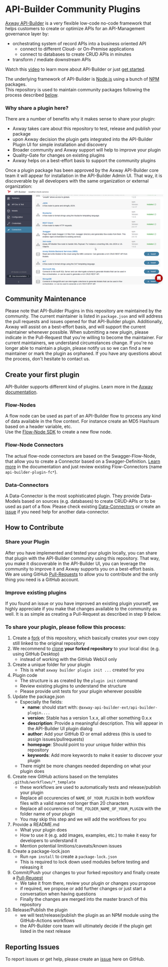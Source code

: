 # API-Builder Community Plugins

[Axway API-Builder][3] is a very flexible low-code no-code framework that  helps
customers to create or optimize APIs for an API-Management governance layer by:
- orchestrating system of record APIs into a business oriented API
  - connect to different Cloud- or On-Premise applications
  - connect to databases to create CRUD APIs in minutes
- transform / mediate downstream APIs

Watch this [video][5] to learn more about API-Builder or just [get started][6].

The underlying framework of API-Builder is [Node.js][7] using a bunch of
[NPM][8] packages.  
This repository is used to maintain community packages following the process
described [below](#share-a-plugin).  

### Why share a plugin here?

There are a number of benefits why it makes sense to share your plugin:  
- Axway takes care about this repository to test, release and publish your package
- upon Axway decision the plugin gets integrated into the API-Builder Plugin UI for simple installation and discovery
- Broader community and Axway support will help to improve your plugin
- Quality-Gate for changes on existing plugins  
- Axway helps on a best-effort basis to support the community plugins

Once a plugin package has been approved by the Axway API-Builder core team it will appear for installation in the API-Builder Admin UI. That way, it is discoverable by all developers with the same organization or external organization:    
![API-Builder Plugin-Screen][plugins-screen]

## Community Maintenance

Please note that API-Builder Plugins in this repository are maintained by the community. The current maintainer is listed in `package.json` and will address the pull requests and issues opened for that API-Builder plugin. Additionally, Axway will assist on a best-effort basis, and will support the current maintainer whenever possible. When submitting a new plugin, please indicate in the Pull-Request that you're willing to become the maintainer. For current maintainers, we understand circumstances change. If you're no longer able to maintain a plugin, please notify us so we can find a new maintainer or mark the plugin as orphaned. If you have any questions about the process, don't hesitate to contact us.

## Create your first plugin
API-Builder supports different kind of plugins. Learn more in the [Axway documentation][9].  

### Flow-Nodes
A flow node can be used as part of an API-Builder flow to process any kind of
data available in the flow context. For instance create an MD5 Hashsum based on a
header variable, etc.  
Use the [Flow-Node SDK][10] to create a new flow node.

### Flow-Node Connectors
The actual flow-node connectors are based on the Swagger-Flow-Node, that allow you
to create a Connector based on a Swagger-Definition.
[Learn more][11] in the documentation and just review existing Flow-Connectors (name `api-builder-plugin-fc*`).

### Data-Connectors
A Data-Connector is the most sophisticated plugin. They provide Data-Models based on sources (e.g. databases) to create CRUD-APIs or to be used as part of a flow. Please check existing [Data-Connectors][12] or create an [issue][2] if you need help for another data-connector.  

## How to Contribute

### Share your Plugin
After you have implemented and tested your plugin locally, you can share that plugin with the API-Builder community using this repository.
That way, you make it discoverable in the API-Builder UI, you can leverage the community to improve it and Axway supports you on a best-effort basis.  
We are using GitHub [Pull-Requests][13] to allow you to contribute and the only thing you need is a GitHub account. 

### Improve existing plugins
If you found an issue or you have improved an existing plugin yourself, we highly appreciate if you make that changes available to the community as well. It is as simple as creating a Pull-Request as described in step 9 below.

### To share your plugin, please follow this process:
1. Create a [fork][14] of this repository, which basically creates your own copy still linked to the original repository
2. We recommend to [clone][15] __your forked repository__ to your local disc (e.g. using GitHub Desktop)
    - instead of working with the GitHub WebUI only
3. Create a unique folder for your plugin
    - This is what `axway builder plugin init ...` created for you
5. Plugin code 
    - The structure is as created by the `plugin init` command
    - Review existing plugins to understand the structure
    - Please provide unit tests for your plugin wherever possible
6. Update the package.json
    - Especially the fields: 
        - __name__: should start with: `@axway-api-builder-ext/api-builder-plugin....`
        - __version__: Stable has a version 1.x.x, all other something 0.x.x
        - __description__: Provide a meaningful description. This will appear in the API-Builder UI plugin dialog
        - __author__: Add your GitHub ID or email address (this is used to assign issues/pullrequests)
        - __homepage__: Should point to your unique folder within this repository
        - __keywords__: Add more keywords to make it easier to discover your plugin
    - There might be more changes needed depending on what your plugin does
7. Create new GitHub actions based on the templates `.github/workflows/*_template`
    - these workflows are used to automatically tests and release/publish your plugin
    - Replace all occurencies of `NAME_OF_YOUR_PLUGIN` in both workflow files with a valid name not longer than 20 characters
    - Replace all occurencies of `THE_FOLDER_NAME_OF_YOUR_PLUGIN` with the folder name of your plugin
    - You may skip this step and we will add the workflows for you
8. Provide a README.md 
    - What your plugin does
    - How to use it (e.g. add images, examples, etc.) to make it easy for developers to understand it
    - Mention potential limitions/caveats/known issues
9. Create a package-lock.json
    - Run `npm install` to create a `package-lock.json`
    - This is required to lock down used modules before testing and releasing it
10. Commit/Push your changes to your forked repository and finally create a [Pull-Reuqest][13]
    - We take it from there, review your plugin or changes you propose 
    - if required, we propose or add further changes or just start a conversation when having questions
    - Finally the changes are merged into the master branch of this repository 
11. Release/Publish the plugin
    - we will test/release/publish the plugin as an NPM module using the GitHub-Actions workflows
    - the API-Builder core team will ultimately decide if the plugin get listed in the next release


## Reporting Issues

To report issues or get help, please create an [issue][2] here on GitHub.

[0]: https://github.com/Axway-API-Builder-Ext/api-builder-extras
[1]: https://github.com/Axway-API-Builder-Ext/api-builder-extras/compare
[2]: https://github.com/Axway-API-Builder-Ext/api-builder-extras/issues
[3]: https://www.axway.com/en/products/api-management/build-apis
[4]: https://www.axway.com
[5]: https://www.youtube.com/watch?v=4_0VG3Yx_Ig
[6]: https://docs.axway.com/bundle/API_Builder_4x_allOS_en/page/api_builder_getting_started_guide.html
[7]: https://nodejs.org/en/
[8]: https://www.npmjs.com/
[9]: https://docs.axway.com/bundle/API_Builder_4x_allOS_en/page/api_builder_plugins.html
[10]: https://docs.axway.com/bundle/API_Builder_4x_allOS_en/page/axway_flow_sdk.html
[11]: https://docs.axway.com/bundle/API_Builder_4x_allOS_en/page/swagger_flow-node.html
[12]: https://docs.axway.com/bundle/API_Builder_4x_allOS_en/page/api_builder_connectors.html
[13]: https://help.github.com/en/github/collaborating-with-issues-and-pull-requests/creating-a-pull-request
[14]: https://help.github.com/en/github/getting-started-with-github/fork-a-repo
[15]: https://help.github.com/en/github/creating-cloning-and-archiving-repositories/cloning-a-repository

[plugins-screen]: images/api-builder-admin-plugins.png
